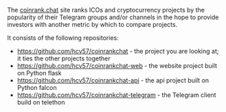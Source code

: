 The [coinrank.chat](http://coinrank.chat) site ranks ICOs and cryptocurrency projects by the popularity of their 
Telegram groups and/or channels in the hope to provide investors with another metric by which to compare projects.

It consists of the following repositories:
- https://github.com/hcv57/coinrankchat - the project you are looking at; it ties the other projects together
- https://github.com/hcv57/coinrankchat-web - the website project built on Python flask
- https://github.com/hcv57/coinrankchat-api - the api project built on Python falcon
- https://github.com/hcv57/coinrankchat-telegram - the Telegram client build on telethon
